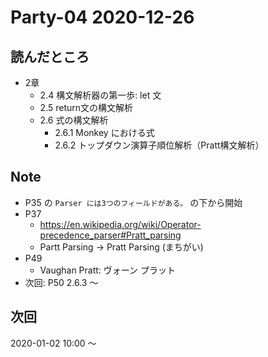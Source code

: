 # Party-04 2020-12-26
## 読んだところ
- 2章
  - 2.4 構文解析器の第一歩: let 文
  - 2.5 return文の構文解析
  - 2.6 式の構文解析
    - 2.6.1 Monkey における式
    - 2.6.2 トップダウン演算子順位解析（Pratt構文解析）
    

## Note
- P35 の `Parser には3つのフィールドがある。` の下から開始
- P37
  - https://en.wikipedia.org/wiki/Operator-precedence_parser#Pratt_parsing
  - Partt Parsing -> Pratt Parsing (まちがい)
- P49
  - Vaughan Pratt: ヴォーン プラット
- 次回: P50 2.6.3 〜

## 次回
2020-01-02 10:00 〜
